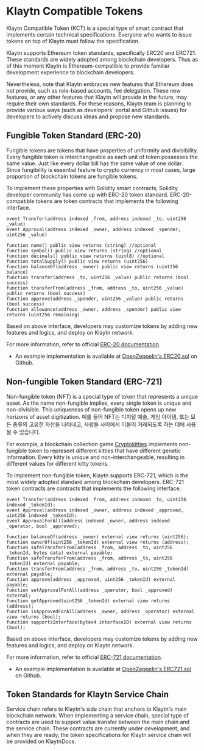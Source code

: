 # Klaytn Compatible Tokens

Klaytn Compatible Token (KCT) is a special type of smart contract that implements certain technical specifications. Everyone who wants to issue tokens on top of Klaytn must follow the specification.

Klaytn supports Ethereum token standards, specifically ERC20 and ERC721. These standards are widely adopted among blockchain developers. Thus as of this moment Klaytn is Ethereum-compatible to provide familiar development experience to blockchain developers.

Nevertheless, note that Klaytn embraces new features that Ethereum does not provide, such as role-based accounts, fee delegation. These new features, or any other features that Klaytn will provide in the future, may require their own standards. For these reasons, Klaytn team is planning to provide various ways \(such as developers' portal and Github issues\) for developers to actively discuss ideas and propose new standards.

## Fungible Token Standard \(ERC-20\)

Fungible tokens are tokens that have properties of uniformity and divisibility. Every fungible token is interchangeable as each unit of token possesses the same value. Just like every dollar bill has the same value of one dollar. Since fungibility is essential feature to crypto currency in most cases, large proportion of blockchain tokens are fungible tokens.

To implement these properties with Solidity smart contracts, Solidity developer community has come up with ERC-20 token standard. ERC-20-compatible tokens are token contracts that implements the following interface.

```text
event Transfer(address indexed _from, address indexed _to, uint256 _value)
event Approval(address indexed _owner, address indexed _spender, uint256 _value)

function name() public view returns (string) //optional
function symbol() public view returns (string) //optional
function decimals() public view returns (uint8) //optional
function totalSupply() public view returns (uint256)
function balanceOf(address _owner) public view returns (uint256 balance)
function transfer(address _to, uint256 _value) public returns (bool success)
function transferFrom(address _from, address _to, uint256 _value) public returns (bool success)
function approve(address _spender, uint256 _value) public returns (bool success)
function allowance(address _owner, address _spender) public view returns (uint256 remaining)
```

Based on above interface, developers may customize tokens by adding new features and logics, and deploy on Klaytn network.

For more information, refer to official [ERC-20 documentation](https://eips.ethereum.org/EIPS/eip-20).

* An example implementation is available at [OpenZeppelin's ERC20.sol](https://github.com/OpenZeppelin/openzeppelin-solidity/blob/9b3710465583284b8c4c5d2245749246bb2e0094/contracts/token/ERC20/ERC20.sol) on Github.

## Non-fungible Token Standard \(ERC-721\)

Non-fungible token \(NFT\) is a special type of token that represents a unique asset. As the name non-fungible implies, every single token is unique and non-divisible. This uniqueness of non-fungible token opens up new horizons of asset digitization. 예를 들어 NFT는 디지털 예술, 게임 아이템, 또는 모든 종류의 고유한 자산을 나타내고, 사람들 사이에서 이들이 거래되도록 하는 데에 사용될 수 있습니다.

For example, a blockchain collection game [Cryptokitties](https://www.cryptokitties.co/) implements non-fungible token to represent different kitties that have different genetic information. Every kitty is unique and non-interchangeable, resulting in different values for different kitty tokens.

To implement non-fungible token, Klaytn supports ERC-721, which is the most widely adopted standard among blockchain developers. ERC-721 token contracts are contracts that implements the following interface.

```text
event Transfer(address indexed _from, address indexed _to, uint256 indexed _tokenId);
event Approval(address indexed _owner, address indexed _approved, uint256 indexed _tokenId);
event ApprovalForAll(address indexed _owner, address indexed _operator, bool _approved);

function balanceOf(address _owner) external view returns (uint256);
function ownerOf(uint256 _tokenId) external view returns (address);
function safeTransferFrom(address _from, address _to, uint256 _tokenId, bytes data) external payable;
function safeTransferFrom(address _from, address _to, uint256 _tokenId) external payable;
function transferFrom(address _from, address _to, uint256 _tokenId) external payable;
function approve(address _approved, uint256 _tokenId) external payable;
function setApprovalForAll(address _operator, bool _approved) external;
function getApproved(uint256 _tokenId) external view returns (address);
function isApprovedForAll(address _owner, address _operator) external view returns (bool);
function supportsInterface(bytes4 interfaceID) external view returns (bool);
```

Based on above interface, developers may customize tokens by adding new features and logics, and deploy on Klaytn network.

For more information, refer to official [ERC-721 documentation](https://eips.ethereum.org/EIPS/eip-721).

* An example implementation is available at [OpenZeppelin's ERC721.sol](https://github.com/OpenZeppelin/openzeppelin-solidity/blob/master/contracts/token/ERC721/ERC721.sol) on Github.

## Token Standards for Klaytn Service Chain

Service chain refers to Klaytn's side chain that anchors to Klaytn's main blockchain network. When implementing a service chain, special type of contracts are used to support value transfer between the main chain and the service chain. These contracts are currently under development, and when they are ready, the token specifications for Klaytn service chain will be provided on KlaytnDocs.